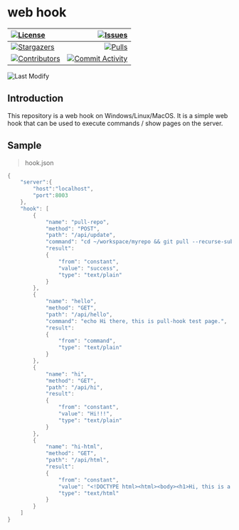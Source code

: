 # web hook

|[![License][license:badge]](/LICENSE)|[![Issues][issues:badge]][issues]|
|:------|------------------------------------------------:|
|[![Stargazers][stargazers:badge]][stargazers]|[![Pulls][pulls:badge]][pulls]|
|[![Contributors][contributors:badge]][contributors]|[![Commit Activity][commit-activity:badge]][commit-activity]|

![Last Modify][last-modify:badge]

## Introduction

This repository is a web hook on Windows/Linux/MacOS. It is a simple web hook that can be used to execute commands / show pages on the server.

## Sample
> hook.json
```cpp
{
    "server":{
        "host":"localhost",
        "port":8003
    },
    "hook": [
        {
            "name": "pull-repo",
            "method": "POST",
            "path": "/api/update",
            "command": "cd ~/workspace/myrepo && git pull --recurse-submodules",
            "result":
            {
                "from": "constant",
                "value": "success",
                "type": "text/plain"
            }
        },
        {
            "name": "hello",
            "method": "GET",
            "path": "/api/hello",
            "command": "echo Hi there, this is pull-hook test page.",
            "result":
            {
                "from": "command",
                "type": "text/plain"
            }
        },
        {
            "name": "hi",
            "method": "GET",
            "path": "/api/hi",
            "result":
            {
                "from": "constant",
                "value": "Hi!!!",
                "type": "text/plain"
            }
        },
        {
            "name": "hi-html",
            "method": "GET",
            "path": "/api/html",
            "result":
            {
                "from": "constant",
                "value": "<!DOCTYPE html><html><body><h1>Hi, this is a html page</h1></body></html>",
                "type": "text/html"
            }
        }
    ]
}
```

[last-modify:badge]: https://img.shields.io/badge/last_modify-2022--08--30_23:45:53-orange.svg?style=for-the-badge

[license:badge]: https://img.shields.io/github/license/Ohto-Ai/webhook?logo=github&style=for-the-badge

[issues:badge]: https://img.shields.io/github/issues/Ohto-Ai/webhook?logo=github&style=for-the-badge
[issues]: https://github.com/Ohto-Ai/webhook/issues

[stargazers:badge]: https://img.shields.io/github/stars/Ohto-Ai/webhook?logo=github&style=for-the-badge
[stargazers]: https://github.com/Ohto-Ai/webhook/stargazers

[pulls:badge]: https://img.shields.io/github/issues-pr/Ohto-Ai/webhook?logo=github&color=0088ff&style=for-the-badge
[pulls]: https://github.com/Ohto-Ai/webhook/pulls

[commit-activity:badge]: https://img.shields.io/github/commit-activity/m/Ohto-Ai/webhook?logo=github&style=for-the-badge
[commit-activity]: https://github.com/Ohto-Ai/webhook/pulse

[contributors:badge]: https://img.shields.io/github/contributors/Ohto-Ai/webhook?logo=github&style=for-the-badge
[contributors]: https://github.com/Ohto-Ai/webhook/contributors
